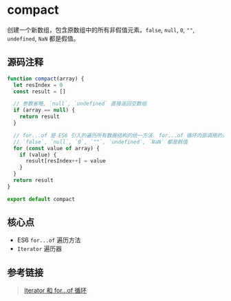 # compact

创建一个新数组，包含原数组中的所有非假值元素。`false`, `null`, `0`, `""`, `undefined`, `NaN` 都是假值。

## 源码注释
```js
function compact(array) {
  let resIndex = 0
  const result = []

  // 参数省略, `null`, `undefined` 直接返回空数组
  if (array == null) {
    return result
  }

  // for...of 是 ES6 引入的遍历所有数据结构的统一方法. for...of 循环内部调用的是数据结构的 Symbol.iterator 方法 (http://es6.ruanyifeng.com/#docs/iterator#for---of-%E5%BE%AA%E7%8E%AF)
  // `false`, `null`, `0`, `""`, `undefined`, `NaN` 都是假值
  for (const value of array) {
    if (value) {
      result[resIndex++] = value
    }
  }
  return result
}

export default compact
```

## 核心点
- ES6 `for...of` 遍历方法
- `Iterator` 遍历器

## 参考链接
> [Iterator 和 for...of 循环](http://es6.ruanyifeng.com/#docs/iterator)
